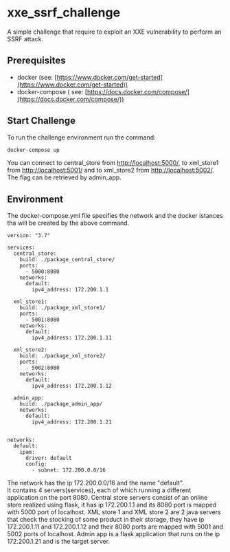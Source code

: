 # xxe_ssrf_challenge
A simple challenge that require to exploit an XXE vulnerability to perform an SSRF attack.

## Prerequisites
- docker (see: [https://www.docker.com/get-started](https://www.docker.com/get-started))
- docker-compose ( see: [https://docs.docker.com/compose/](https://docs.docker.com/compose/))

## Start Challenge
To run the challenge environment run the command:
```sh
docker-compose up
```
You can connect to central_store from [http://localhost:5000/](http://localhost:5000/), to xml_store1 from [http://localhost:5001/](http://localhost:5001/) and to xml_store2 from [http://localhost:5002/](http://localhost:5002/).
The flag can be retrieved by admin_app.

## Environment
The docker-compose.yml file specifies the network and the docker istances tha will be created by the above command.
```
version: "3.7"

services:
  central_store:
    build: ./package_central_store/
    ports:
      - 5000:8080
    networks:
      default:
        ipv4_address: 172.200.1.1

  xml_store1:
    build: ./package_xml_store1/
    ports:
      - 5001:8080
    networks:
      default:
        ipv4_address: 172.200.1.11

  xml_store2:
    build: ./package_xml_store2/
    ports:
      - 5002:8080
    networks:
      default:
        ipv4_address: 172.200.1.12

  admin_app:
    build: ./package_admin_app/
    networks:
      default:
        ipv4_address: 172.200.1.21


networks:
  default:
    ipam:
      driver: default
      config:
        - subnet: 172.200.0.0/16

```
The network has the ip 172.200.0.0/16 and the name "default".  
It contains 4 servers(services), each of which running a different application on the port 8080.
Central store servers consist of an online store realized using flask, it has ip 172.200.1.1 and its 8080 port is mapped with 5000 port of localhost.
XML store 1 and XML store 2 are 2 java servers that check the stocking of some product in their storage, they have ip 172.200.1.11 and 172.200.1.12 and their 8080 ports are mapped with 5001 and 5002 ports of localhost.
Admin app is a flask application that runs on the ip 172.200.1.21 and is the target server.
